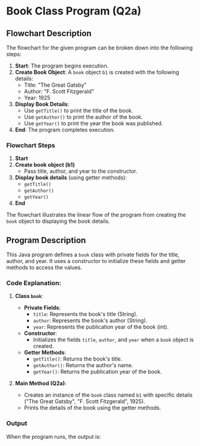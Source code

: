 # Book Class Program (Q2a)

## Flowchart Description

The flowchart for the given program can be broken down into the following steps:

1. **Start**: The program begins execution.
2. **Create Book Object**: A `book` object `b1` is created with the following details:
   - Title: "The Great Gatsby"
   - Author: "F. Scott Fitzgerald"
   - Year: 1925
3. **Display Book Details**:
   - Use `getTitle()` to print the title of the book.
   - Use `getAuthor()` to print the author of the book.
   - Use `getYear()` to print the year the book was published.
4. **End**: The program completes execution.

### Flowchart Steps

1. **Start** 
2. **Create book object (b1)**
   - Pass title, author, and year to the constructor.
3. **Display book details** (using getter methods):
   - `getTitle()`
   - `getAuthor()`
   - `getYear()`
4. **End**

The flowchart illustrates the linear flow of the program from creating the `book` object to displaying the book details.

## Program Description

This Java program defines a `book` class with private fields for the title, author, and year. It uses a constructor to initialize these fields and getter methods to access the values.

### Code Explanation:

1. **Class `book`**:
    - **Private Fields**: 
      - `title`: Represents the book's title (String).
      - `author`: Represents the book's author (String).
      - `year`: Represents the publication year of the book (int).
    - **Constructor**:
      - Initializes the fields `title`, `author`, and `year` when a `book` object is created.
    - **Getter Methods**:
      - `getTitle()`: Returns the book's title.
      - `getAuthor()`: Returns the author's name.
      - `getYear()`: Returns the publication year of the book.

2. **Main Method (Q2a)**:
    - Creates an instance of the `book` class named `b1` with specific details ("The Great Gatsby", "F. Scott Fitzgerald", 1925).
    - Prints the details of the book using the getter methods.

### Output

When the program runs, the output is:

